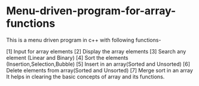 # Menu-driven-program-for-array-functions

This is a menu driven program in c++ with following functions-

 [1] Input for array elements
 [2] Display the array elements
 [3] Search any element (Linear and Binary)
 [4] Sort the elements (Insertion,Selection,Bubble)
 [5] Insert in an array(Sorted and Unsorted)
 [6] Delete elements from array(Sorted and Unsorted)
 [7] Merge sort in an array
 It helps in clearing the basic concepts of array and its functions.
